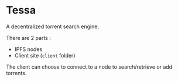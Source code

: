 # Tessa

A decentralized torrent search engine.

There are 2 parts :

* IPFS nodes
* Client site (`client` folder)

The client can choose to connect to a node to search/retrieve or add torrents.